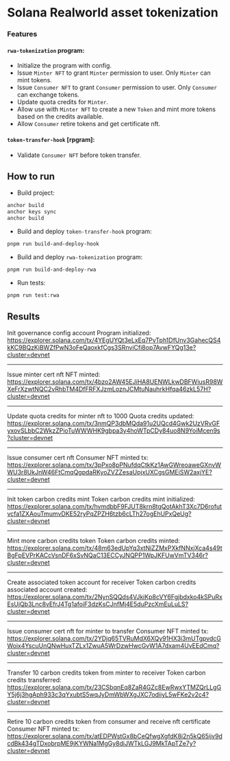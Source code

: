 # Solana Realworld asset tokenization

### Features

#### `rwa-tokenization` program:

- Initialize the program with config.
- Issue `Minter NFT` to grant `Minter` permission to user. Only `Minter` can mint tokens.
- Issue `Consumer NFT` to grant `Consumer` permission to user. Only `Consumer` can exchange tokens.
- Update quota credits for `Minter`.
- Allow use with `Minter NFT` to create a new `Token` and mint more tokens based on the credits available.
- Allow `Consumer` retire tokens and get certificate nft.

#### `token-transfer-hook` [rpgram]:

- Validate `Consumer NFT` before token transfer.

## How to run

- Build project:

```bash
anchor build
anchor keys sync
anchor build
```

- Build and deploy `token-transfer-hook` program:

```bash
pnpm run build-and-deploy-hook
```

- Build and deploy `rwa-tokenization` program:

```bash
pnpm run build-and-deploy-rwa
```

- Run tests:

```bash
pnpm run test:rwa
```

## Results

Init governance config account
Program initialized: https://explorer.solana.com/tx/4YEgUYQt3eLxEq7PvTph1DfUnv3GahecQS4kKC9BQzKjBWZfPwN3oFeQaoxkfCgs3SRnviCfi8op7AvwFYQg13e?cluster=devnet

---

Issue minter cert nft
NFT minted: https://explorer.solana.com/tx/4bzo2AW45EJiHA8UENWLkwDBFWiusR98WXeFrXzwtNQC2vRhbTM4DfFRFXJzmLoznJCMtuNauhrkHfqa46zkL57H?cluster=devnet

---

Update quota credits for minter nft to 1000
Quota credits updated: https://explorer.solana.com/tx/3nmQP3dbMQda91u2UQcd4Gwk2UzVRvGFyxovSLbbC2WkzZPioTuWWWHK9gbpa3y4hoWTpCDy84uo8N9YoiMcen9s?cluster=devnet

---

Issue consumer cert nft
Consumer NFT minted tx: https://explorer.solana.com/tx/3pPxo8pPNufdqCtkKz1AwGWreoaweGXnvWWU3r8UkJnW46FtCmqQgpdaRKyoZVZZesaUpjxUXCgsGMEiSW2axjYE?cluster=devnet

---

Init token carbon credits mint
Token carbon credits mint initialized: https://explorer.solana.com/tx/hvmdbbF9FJUT8krn8tgQotAkhT3Xc7D6rofutvcfa1ZXAouTmumvDKE52ryPqZPZH6tzb6cLTh27ogEhUPxQeUg?cluster=devnet

---

Mint more carbon credits token
Token carbon credits minted: https://explorer.solana.com/tx/48m63edUpYq3xtNiZZMxPXkfNNxjXca4s49tBgFpEVPrKACcVsnDF6xSvNQaC13ECCyJNQPP1WpJKFUwVmTV346r?cluster=devnet

---

Create associated token account for receiver
Token carbon credits associated account created: https://explorer.solana.com/tx/2NynSQQds4VJkiKp8cVY6Fgjbdxko4kSPuRxEsUjQb3Lnc8vEfrJ4Tg1afoiF3dzKsCJnfMj4E5duPzcXmEuLuLS?cluster=devnet

---

Issue consumer cert nft for minter to transfer
Consumer NFT minted tx: https://explorer.solana.com/tx/2YDjq65TVRuMdX6XQy91HX3i3mUTgpvdcGWoix4YscuUnQNwHuxTZLx1ZwuA5WrDzwHwcGvW1A7dxam4UvEEdCmq?cluster=devnet

---

Transfer 10 carbon credits token from minter to receiver
Token carbon credits transferred: https://explorer.solana.com/tx/23CSbqnEq8ZaR4GZc8EwRwxYTMZQrLLgGY5j6j3hgAph933c3qYxubtS5wqJyDmWbWXgJXC7odiiyL5wFKe2v2c4?cluster=devnet

---

Retire 10 carbon credits token from consumer and receive nft certificate
Consumer NFT minted tx: https://explorer.solana.com/tx/atEDPWstGx8bCeQfwgXgfdK8i2n5kQ65ijv9dcdBk434gTDxobrpME9jKYWNa1MgGy8diJWTkLGJ9MkTApTZe7y?cluster=devnet
